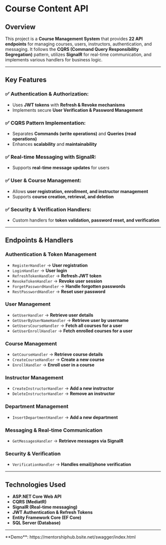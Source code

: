 # Course Content API

## Overview
This project is a **Course Management System** that provides **22 API endpoints** for managing courses, users, instructors, authentication, and messaging. It follows the **CQRS (Command Query Responsibility Segregation)** pattern, utilizes **SignalR** for real-time communication, and implements various handlers for business logic.

---

## Key Features

### ✅ Authentication & Authorization:
- Uses **JWT tokens** with **Refresh & Revoke mechanisms**
- Implements secure **User Verification & Password Management**

### ✅ CQRS Pattern Implementation:
- Separates **Commands (write operations)** and **Queries (read operations)**
- Enhances **scalability** and **maintainability**

### ✅ Real-time Messaging with SignalR:
- Supports **real-time message updates** for users

### ✅ User & Course Management:
- Allows **user registration, enrollment, and instructor management**
- Supports **course creation, retrieval, and deletion**

### ✅ Security & Verification Handlers:
- Custom handlers for **token validation, password reset, and verification**

---

## Endpoints & Handlers

### **Authentication & Token Management**
- `RegisterHandler` → **User registration**
- `LoginHandler` → **User login**
- `RefreshTokenHandler` → **Refresh JWT token**
- `RevokeTokenHandler` → **Revoke user session**
- `ForgetPasswordHandler` → **Handle forgotten passwords**
- `RestPasswordHandler` → **Reset user password**

### **User Management**
- `GetUserHandler` → **Retrieve user details**
- `GetUserByUserNameHandler` → **Retrieve user by username**
- `GetUsersCourseHandler` → **Fetch all courses for a user**
- `GetUserEnrollHandler` → **Fetch enrolled courses for a user**

### **Course Management**
- `GetCourseHandler` → **Retrieve course details**
- `CreateCourseHandler` → **Create a new course**
- `EnrollHandler` → **Enroll user in a course**

### **Instructor Management**
- `CreateInstructorHandler` → **Add a new instructor**
- `DeleteInstructorHandler` → **Remove an instructor**

### **Department Management**
- `InsertDepartmentHandler` → **Add a new department**

### **Messaging & Real-time Communication**
- `GetMessagesHandler` → **Retrieve messages via SignalR**

### **Security & Verification**
- `VerificationHandler` → **Handles email/phone verification**

---

## Technologies Used
- **ASP.NET Core Web API**
- **CQRS (MediatR)**
- **SignalR (Real-time messaging)**
- **JWT Authentication & Refresh Tokens**
- **Entity Framework Core (EF Core)**
- **SQL Server (Database)**
<hr>
**Demo**: https://mentorshiphub.bsite.net/swagger/index.html
